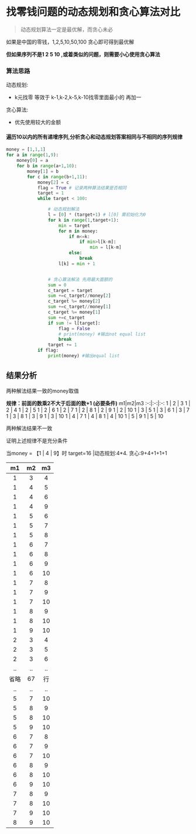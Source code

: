 # 找零钱问题的动态规划和贪心算法对比

> 动态规划算法一定是最优解，而贪心未必

如果是中国的零钱，1,2,5,10,50,100 贪心即可得到最优解

**但如果序列不是1 2 5 10 ,或着类似的问题，则需要小心使用贪心算法**

### 算法思路
动态规划:
- k元找零 等效于 k-1,k-2,k-5,k-10找零里面最小的 再加一
	
贪心算法:
- 优先使用较大的金额


#### 遍历10以内的所有递增序列,分析贪心和动态规划答案相同与不相同的序列规律
```python
money = [1,1,1] 
for a in range(1,9):
    money[0] = a
    for b in range(a+1,10):
        money[1] = b
        for c in range(b+1,11):
            money[2] = c
            flag = True # 记录两种算法结果是否相同
            target = 1
            while target < 100:

                # 动态规划解法
                l = [0] * (target+1) # l[0] 需初始化为0
                for k in range(1,target+1):
                    min = target
                    for m in money:
                        if m<=k:
                            if min>l[k-m]:
                                min = l[k-m]
                        else:
                            break
                    l[k] = min + 1


                # 贪心算法解法 先用最大面额的
                sum = 0
                c_target = target
                sum +=c_target//money[2]
                c_target %= money[2]
                sum +=c_target//money[1]
                c_target %= money[1]
                sum +=c_target
                if sum != l[target]:
                    flag = False
                    # print(money) #输出not equal list
                    break
                target += 1
            if flag:
                print(money) #输出equal list

```
## 结果分析
两种解法结果一致的money取值

**规律：前面的数乘2不大于后面的数+1 (必要条件)**
m1|m2|m3
:-:|:-:|:-:
1 | 2 | 3
1 | 2 | 4
1 | 2 | 5
1 | 2 | 6
1 | 2 | 7
1 | 2 | 8
1 | 2 | 9
1 | 2 | 10
1 | 3 | 5
1 | 3 | 6
1 | 3 | 7
1 | 3 | 8
1 | 3 | 9
1 | 3 | 10
1 | 4 | 7
1 | 4 | 8
1 | 4 | 10
1 | 5 | 9
1 | 5 | 10

两种解法结果不一致

证明上述规律不是充分条件

当money = 【1 | 4 | 9】时 target=16 |动态规划:4*4. 贪心:9+4+1+1+1 

m1|m2|m3
:-:|:-:|:-:
1 | 3 | 4
1 | 4 | 5
1 | 4 | 6
1 | 4 | 9
1 | 5 | 6
1 | 5 | 7
1 | 5 | 8
1 | 6 | 7
1 | 6 | 8
1 | 6 | 9
1 | 6 | 10
1 | 7 | 8
1 | 7 | 9
1 | 7 | 10
1 | 8 | 9
1 | 8 | 10
1 | 9 | 10
2 | 3 | 4
2 | 3 | 5
2 | 3 | 6
..|..|..
省略|67|行
..|..|..
5 | 7 | 10
5 | 8 | 9
5 | 8 | 10
5 | 9 | 10
6 | 7 | 8
6 | 7 | 9
6 | 7 | 10
6 | 8 | 9
6 | 8 | 10
6 | 9 | 10
7 | 8 | 9
7 | 8 | 10
7 | 9 | 10
8 | 9 | 10
